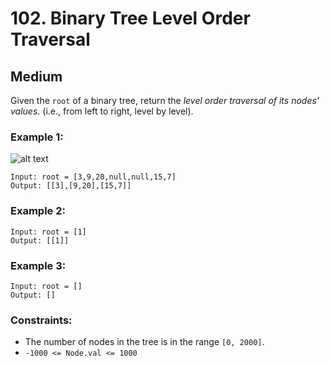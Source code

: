 # 102. Binary Tree Level Order Traversal


## Medium

Given the `root` of a binary tree, return the *level order traversal of its nodes' values*. (i.e., from left to right, level by level).

### Example 1:
![alt text](https://assets.leetcode.com/uploads/2021/02/19/tree1.jpg)
```console
Input: root = [3,9,20,null,null,15,7]
Output: [[3],[9,20],[15,7]]
```

### Example 2:
```console
Input: root = [1]
Output: [[1]]
```

### Example 3:
```console
Input: root = []
Output: []
```

### Constraints:

- The number of nodes in the tree is in the range `[0, 2000]`.
- `-1000 <= Node.val <= 1000`